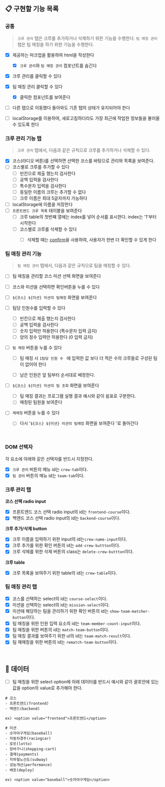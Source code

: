 ## 📋 구현할 기능 목록

### 공통

> `크루 관리` 탭은 크루를 추가하거나 삭제하기 위한 기능을 수행한다.
> `팀 매칭 관리` 탭은 팀 매칭을 하기 위한 기능을 수행한다.

- [x] 제공하는 마크업을 활용하여 html을 작성한다
  - [x] `크루 관리`와 `팀 매칭 관리` 컴포넌트를 숨긴다

- [x] 크루 관리를 클릭할 수 있다
- [x] 팀 매칭 관리 클릭할 수 있다
  - [x] 클릭한 컴포넌트를 보여준다 

- [ ] 다른 탭으로 이동했다 돌아와도 기존 탭의 상태가 유지되어야 한다
- [ ] localStorage를 이용하여, 새로고침하더라도 가장 최근에 작업한 정보들을 불러올 수 있도록 한다



### 크루 관리 기능 탭
>  `크루 관리` 탭에서, 다음과 같은 규칙으로 크루를 추가하거나 삭제할 수 있다.

- [x] 코스(라디오 버튼)를 선택하면 선택한 코스를 바탕으로 관리와 목록을 보여준다.
- [ ] 코스별로 크루를 추가할 수 있다
  - [ ] 빈칸으로 제출 했는지 검사한다
  - [ ] 공백 입력을 검사한다
  - [ ] 특수문자 입력을 검사한다
  - [ ] 동일한 이름의 크루는 추가할 수 없다
  - [ ] 크루 이름은 최대 5글자까지 가능하다
  
- [ ] localStorage에 이름을 저장한다
- [ ] `프론트엔드 크루 목록` 테이블을 보여준다
  - [ ] 크루 table의 첫번째 열에는 index를 넣어 순서를 표시한다. index는 '1'부터 시작한다
  - [ ] 코스별로 크루를 삭제할 수 있다
    - [ ] 삭제할 때는 [confirm](https://developer.mozilla.org/ko/docs/Web/API/Window/confirm)을 사용하여, 사용자가 한번 더 확인할 수 있게 한다




### 팀 매칭 관리 기능

> `팀 매칭 관리` 탭에서, 다음과 같은 규칙으로 팀을 매칭할 수 있다.

- [ ] 팀 매칭을 관리할 코스 미션 선택 화면을 보여준다
- [ ] 코스와 미션을 선택하면 확인버튼을 누를 수 있다
- [ ] `${코스} ${미션} 미션의 팀매칭` 화면을 보여준다
- [ ] 팀당 인원수를 입력할 수 있다
  - [ ] 빈칸으로 제출 했는지 검사한다
  - [ ] 공백 입력을 검사한다
  - [ ] 숫자 입력만 허용한다 (특수문자 입력 금지)
  - [ ] 양의 정수 입력만 허용한다 (0 입력 금지)

- [ ] `팀 매칭` 버튼을 누를 수 있다
  - [ ] 팀 매칭 시 `1팀당 인원 수 ` 에 입력한 값 보다 더 적은 수의 크루들로 구성된 팀이 없어야 한다
  - [ ] 남은 인원은 앞 팀부터 순서대로 배정한다.


- [ ] `${코스} ${미션} 미션의 팀 조회` 화면을 보여준다

  - [ ] 팀 매칭 결과는 프로그램 실행 결과 예시와 같이 쉼표로 구분한다.
  - [ ] 매칭된 팀원을 보여준다

- [ ] `재매칭` 버튼을 누를 수 있다

  - [ ] 다시 '`${코스} ${미션} 미션의 팀매칭` 화면을 보여준다 '로 돌아간다


<br/>

### DOM 선택자

각 요소에 아래와 같은 선택자를 반드시 지정한다.

- [x] `크루 관리` 버튼의 메뉴 id는 `crew-tab`이다.
- [x] `팀 관리` 버튼의 메뉴 id는 `team-tab`이다.

### 크루 관리 탭

**코스 선택 radio input**

- [x] 프론트엔드 코스 선택 radio input의 id는 `frontend-course`이다.
- [x] 백엔드 코스 선택 radio input의 id는 `backend-course`이다.

**크루 추가/삭제 button**

- [x] 크루 이름을 입력하기 위한 input의 id는`crew-name-input`이다.
- [x] 크루 추가를 위한 확인 버튼의 id는 `add-crew-buttton`이다.
- [x] 크루 삭제를 위한 삭제 버튼의 class는 `delete-crew-buttton`이다.

**크루 table**

- [x] 크루 목록을 보여주기 위한 table의 id는 `crew-table`이다.

### 팀 매칭 관리 탭

- [x] 코스를 선택하는 select의 id는 `course-select`이다.
- [x] 미션을 선택하는 select의 id는 `mission-select`이다.
- [x] 미션에 해당하는 팀을 관리하기 위한 확인 버튼의 id는 `show-team-matcher-button`이다.
- [x] 팀 매칭을 위한 인원 입력 요소의 id는 `team-member-count-input`이다.
- [x] 팀 매칭을 위한 버튼의 id는 `match-team-button`이다.
- [x] 팀 매칭 결과를 보여주기 위한 ul의 id는 `team-match-result`이다.
- [x] 팀 재매칭을 위한 버튼의 id는 `rematch-team-button`이다.

<br>

## 📄 데이터

- [ ] 팀 매칭을 위한 select option에 아래 데이터를 반드시 예시와 같이 괄호안에 있는 값을 option의 value로 추가해야 한다.

```
# 코스
- 프론트엔드(frontend)
- 백엔드(backend)

ex) <option value="frontend">프론트엔드</option>

# 미션
- 숫자야구게임(baseball)
- 자동차경주(racingcar)
- 로또(lotto)
- 장바구니(shopping-cart)
- 결제(payments)
- 지하철노선도(subway)
- 성능개선(performance)
- 배포(deploy)

ex) <option value="baseball">숫자야구게임</option>
```